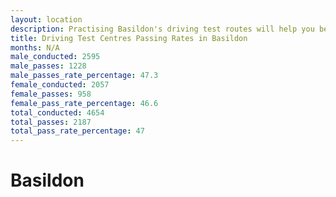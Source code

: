 ```yaml
---
layout: location
description: Practising Basildon's driving test routes will help you become more confident in your gear-changing abilities.
title: Driving Test Centres Passing Rates in Basildon
months: N/A
male_conducted: 2595
male_passes: 1228
male_passes_rate_percentage: 47.3
female_conducted: 2057
female_passes: 958
female_pass_rate_percentage: 46.6
total_conducted: 4654
total_passes: 2187
total_pass_rate_percentage: 47
---
```


# Basildon

